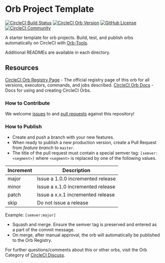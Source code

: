 # Orb Project Template

[![CircleCI Build Status](https://circleci.com/gh/aeternity/terraform-orb.svg?style=shield "CircleCI Build Status")](https://circleci.com/gh/aeternity/terraform-orb) [![CircleCI Orb Version](https://badges.circleci.com/orbs/aeternity/terraform-orb.svg)](https://circleci.com/orbs/registry/orb/aeternity/terraform-orb) [![GitHub License](https://img.shields.io/badge/license-MIT-lightgrey.svg)](https://raw.githubusercontent.com/aeternity/terraform-orb/master/LICENSE) [![CircleCI Community](https://img.shields.io/badge/community-CircleCI%20Discuss-343434.svg)](https://discuss.circleci.com/c/ecosystem/orbs)



A starter template for orb projects. Build, test, and publish orbs automatically on CircleCI with [Orb-Tools](https://circleci.com/orbs/registry/orb/circleci/orb-tools).

Additional READMEs are available in each directory.


## Resources

[CircleCI Orb Registry Page](https://circleci.com/orbs/registry/orb/aeternity/terraform-orb) - The official registry page of this orb for all versions, executors, commands, and jobs described.
[CircleCI Orb Docs](https://circleci.com/docs/2.0/orb-intro/#section=configuration) - Docs for using and creating CircleCI Orbs.

### How to Contribute

We welcome [issues](https://github.com/aetenrity/terraformorb/issues) to and [pull requests](https://github.com/aetenrity/terraform-orb/pulls) against this repository!

### How to Publish
* Create and push a branch with your new features.
* When ready to publish a new production version, create a Pull Request from _feature branch_ to `master`.
* The title of the pull request must contain a special semver tag: `[semver:<segment>]` where `<segment>` is replaced by one of the following values.

| Increment | Description|
| ----------| -----------|
| major     | Issue a 1.0.0 incremented release|
| minor     | Issue a x.1.0 incremented release|
| patch     | Issue a x.x.1 incremented release|
| skip      | Do not issue a release|

Example: `[semver:major]`

* Squash and merge. Ensure the semver tag is preserved and entered as a part of the commit message.
* On merge, after manual approval, the orb will automatically be published to the Orb Registry.


For further questions/comments about this or other orbs, visit the Orb Category of [CircleCI Discuss](https://discuss.circleci.com/c/orbs).
